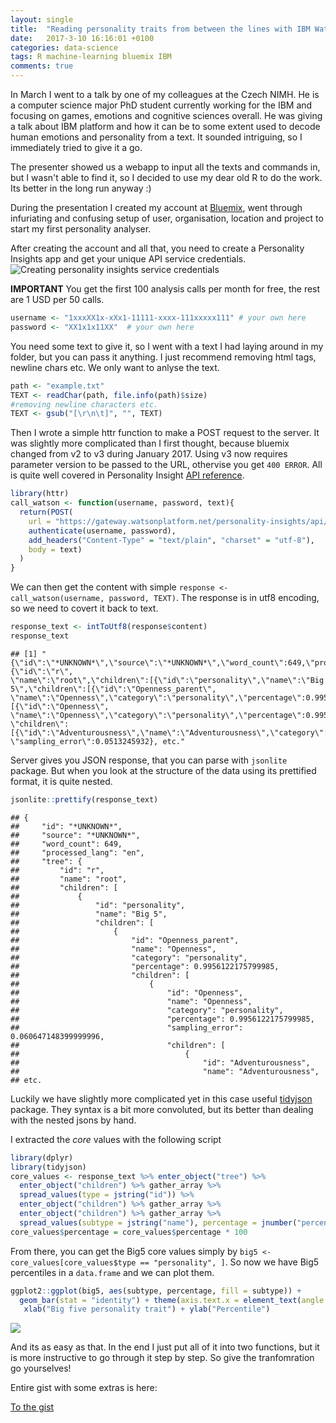 ```yaml
---
layout: single
title:  "Reading personality traits from between the lines with IBM Watson"
date:   2017-3-10 16:16:01 +0100
categories: data-science
tags: R machine-learning bluemix IBM
comments: true
---
```

In March I went to a talk by one of my colleagues at the Czech NIMH. He is a computer science major PhD student currently working for the IBM and focusing on games, emotions and cognitive sciences overall. He was giving a talk about IBM platform and how it can be to some extent used to decode human emotions and personality from a text. It sounded intriguing, so I immediately tried to give it a go.

The presenter showed us a webapp to input all the texts and commands in, but I wasn't able to find it, so I decided to use my dear old R to do the work. Its better in the long run anyway :)

During the presentation I created my account at [Bluemix](https://console.ng.bluemix.net/dashboard/apps/), went through infuriating and confusing setup of user, organisation, location and project to start my first personality analyser. 

After creating the account and all that, you need to create a Personality Insights app and get your unique API service credentials.
![Creating personality insights service credentials]({{site.baseurl}}/assets/img/2017/bluemix-dashboard.png)

**IMPORTANT** You get the first 100 analysis calls per month for free, the rest are 1 USD per 50 calls.

``` r
username <- "1xxxXX1x-xXx1-11111-xxxx-111xxxxx111" # your own here 
password <- "XX1x1x11XX"  # your own here 
```

You need some text to give it, so I went with a text I had laying around in my folder, but you can pass it anything. I just recommend removing html tags, newline chars etc. We only want to anlyse the text.

``` r
path <- "example.txt"
TEXT <- readChar(path, file.info(path)$size)
#removing newline characters etc.
TEXT <- gsub("[\r\n\t]", "", TEXT)
```

Then I wrote a simple httr function to make a POST request to the server. It was slightly more complicated than I first thought, because bluemix changed from v2 to v3 during January 2017. Using v3 now requires parameter version to be passed to the URL, othervise you get `400 ERROR`. All is quite well covered in Personality Insight [API reference](https://www.ibm.com/watson/developercloud/personality-insights/api/v3/?curl#profile).

``` r
library(httr)
call_watson <- function(username, password, text){
  return(POST(
    url = "https://gateway.watsonplatform.net/personality-insights/api/v3/profile?version=2016-10-20",
    authenticate(username, password),
    add_headers("Content-Type" = "text/plain", "charset" = "utf-8"),
    body = text)
  )
}
```

We can then get the content with simple `response <- call_watson(username, password, TEXT)`. The response is in utf8 encoding, so we need to covert it back to text.

``` r
response_text <- intToUtf8(response$content)
response_text
```
    ## [1] "{\"id\":\"*UNKNOWN*\",\"source\":\"*UNKNOWN*\",\"word_count\":649,\"processed_lang\":\"en\",\"tree\":{\"id\":\"r\",
    \"name\":\"root\",\"children\":[{\"id\":\"personality\",\"name\":\"Big 5\",\"children\":[{\"id\":\"Openness_parent\",
    \"name\":\"Openness\",\"category\":\"personality\",\"percentage\":0.9956122175799985,\"children\":[{\"id\":\"Openness\",
    \"name\":\"Openness\",\"category\":\"personality\",\"percentage\":0.9956122175799985,\"sampling_error\":0.060647148399999996,
    \"children\":[{\"id\":\"Adventurousness\",\"name\":\"Adventurousness\",\"category\":\"personality\",\"percentage\":0.5327229012181444,
    \"sampling_error\":0.0513245932}, etc."

Server gives you JSON response, that you can parse with `jsonlite` package. But when you look at the structure of the data using its prettified format, it is quite nested.

``` r
jsonlite::prettify(response_text)
```
    ## {
    ##     "id": "*UNKNOWN*",
    ##     "source": "*UNKNOWN*",
    ##     "word_count": 649,
    ##     "processed_lang": "en",
    ##     "tree": {
    ##         "id": "r",
    ##         "name": "root",
    ##         "children": [
    ##             {
    ##                 "id": "personality",
    ##                 "name": "Big 5",
    ##                 "children": [
    ##                     {
    ##                         "id": "Openness_parent",
    ##                         "name": "Openness",
    ##                         "category": "personality",
    ##                         "percentage": 0.9956122175799985,
    ##                         "children": [
    ##                             {
    ##                                 "id": "Openness",
    ##                                 "name": "Openness",
    ##                                 "category": "personality",
    ##                                 "percentage": 0.9956122175799985,
    ##                                 "sampling_error": 0.060647148399999996,
    ##                                 "children": [
    ##                                     {
    ##                                         "id": "Adventurousness",
    ##                                         "name": "Adventurousness",
    ## etc.

Luckily we have slightly more complicated yet in this case useful [tidyjson](https://cran.r-project.org/web/packages/tidyjson/vignettes/introduction-to-tidyjson.html) package. They syntax is a bit more convoluted, but its better than dealing with the nested jsons by hand.

I extracted the *core* values with the following script

``` r
library(dplyr)
library(tidyjson)
core_values <- response_text %>% enter_object("tree") %>% 
  enter_object("children") %>% gather_array %>%
  spread_values(type = jstring("id")) %>%
  enter_object("children") %>% gather_array %>%
  enter_object("children") %>% gather_array %>%
  spread_values(subtype = jstring("name"), percentage = jnumber("percentage"))
core_values$percentage = core_values$percentage * 100
```

From there, you can get the Big5 core values simply by `big5 <- core_values[core_values$type == "personality", ]`. So now we have Big5 percentiles in a `data.frame` and we can plot them.

``` r
ggplot2::ggplot(big5, aes(subtype, percentage, fill = subtype)) + 
  geom_bar(stat = "identity") + theme(axis.text.x = element_text(angle = 45, hjust = 1), legend.position = "none") + 
   xlab("Big five personality trait") + ylab("Percentile")
```

![]({{site.baseurl}}/assets/fig/watson-big5.png)<!-- -->

And its as easy as that. In the end I just put all of it into two functions, but it is more instructive to go through it step by step. So give the tranfomration go yourselves!

Entire gist with some extras is here:

[To the gist](https://gist.github.com/hejtmy/62b6a4d15a1d03a79c436255d5f1312a)